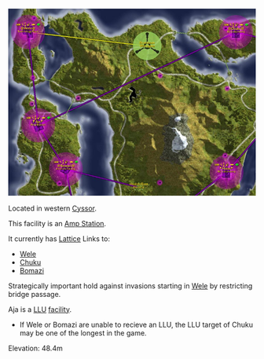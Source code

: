 ![](../images/Aja_Map.jpg "Aja_Map.jpg")

Located in western [Cyssor](../locations/Cyssor.md).

This facility is an [Amp Station](../locations/Amp_Station.md).

It currently has [Lattice](../terminology/Lattice.md) Links to:

- [Wele](Wele.md)
- [Chuku](Chuku.md)
- [Bomazi](Bomazi.md)

Strategically important hold against invasions starting in [Wele](Wele.md) by
restricting bridge passage.

Aja is a [LLU](../terminology/Lattice_Logic_Unit.md)
[facility](../locations/Facilities.md).

- If Wele or Bomazi are unable to recieve an LLU, the LLU target of Chuku may be
  one of the longest in the game.

Elevation: 48.4m
